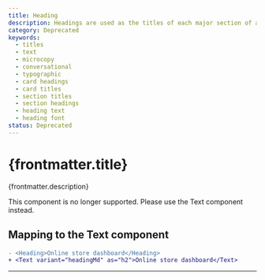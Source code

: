 ```yaml
---
title: Heading
description: Headings are used as the titles of each major section of a page in the interface. For example, [card components](https://polaris.shopify.com/components/layout-and-structure/card) generally use headings as their title.
category: Deprecated
keywords:
  - titles
  - text
  - microcopy
  - conversational
  - typographic
  - card headings
  - card titles
  - section titles
  - section headings
  - heading text
  - heading font
status: Deprecated
---
```


# {frontmatter.title}

<Lede>{frontmatter.description}</Lede>

<StatusBanner status={frontmatter.status}>
  This component is no longer supported. Please use the Text component instead.
</StatusBanner>

## Mapping to the Text component

```diff
- <Heading>Online store dashboard</Heading>
+ <Text variant="headingMd" as="h2">Online store dashboard</Text>
```

---
